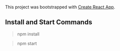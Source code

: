This project was bootstrapped with [Create React App](https://github.com/facebook/create-react-app).

## Install and Start Commands

> npm install

> npm start

